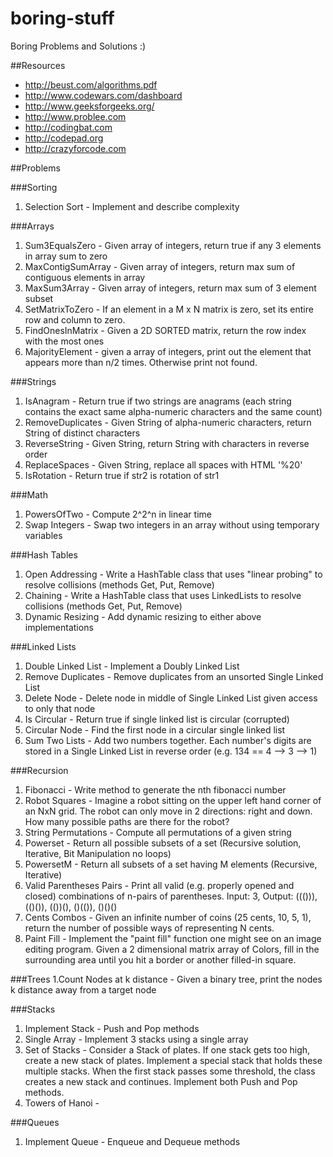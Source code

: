 boring-stuff
==================

Boring Problems and Solutions :)

##Resources
- http://beust.com/algorithms.pdf
- http://www.codewars.com/dashboard
- http://www.geeksforgeeks.org/
- http://www.problee.com
- http://codingbat.com
- http://codepad.org
- http://crazyforcode.com

##Problems

###Sorting

1. Selection Sort - Implement and describe complexity

###Arrays

1. Sum3EqualsZero - Given array of integers, return true if any 3 elements in array sum to zero
2. MaxContigSumArray - Given array of integers, return max sum of contiguous elements in array
3. MaxSum3Array - Given array of integers, return max sum of 3 element subset
4. SetMatrixToZero - If an element in a M x N matrix is zero, set its entire row and column to zero.
5. FindOnesInMatrix - Given a 2D SORTED matrix, return the row index with the most ones
6. MajorityElement - given a array of integers, print out the element that appears more than n/2 times. Otherwise print not found.

###Strings

1. IsAnagram - Return true if two strings are anagrams (each string contains the exact same alpha-numeric characters and the same count)
2. RemoveDuplicates - Given String of alpha-numeric characters, return String of distinct characters
3. ReverseString - Given String, return String with characters in reverse order
4. ReplaceSpaces - Given String, replace all spaces with HTML '%20'
5. IsRotation - Return true if str2 is rotation of str1

###Math

1. PowersOfTwo - Compute 2^2^n in linear time
2. Swap Integers - Swap two integers in an array without using temporary variables

###Hash Tables

1. Open Addressing - Write a HashTable class that uses "linear probing" to resolve collisions (methods Get, Put, Remove)
2. Chaining - Write a HashTable class that uses LinkedLists to resolve collisions (methods Get, Put, Remove)
3. Dynamic Resizing - Add dynamic resizing to either above implementations

###Linked Lists

1. Double Linked List - Implement a Doubly Linked List
2. Remove Duplicates - Remove duplicates from an unsorted Single Linked List
3. Delete Node - Delete node in middle of Single Linked List given access to only that node
4. Is Circular - Return true if single linked list is circular (corrupted)
5. Circular Node - Find the first node in a circular single linked list
5. Sum Two Lists - Add two numbers together. Each number's digits are stored in a Single Linked List in reverse order (e.g. 134 == 4 --> 3 --> 1)

###Recursion

1. Fibonacci - Write method to generate the nth fibonacci number
2. Robot Squares - Imagine a robot sitting on the upper left hand corner of an NxN grid. The robot can only move in 2 directions: right and down. How many possible paths are there for the robot?
3. String Permutations - Compute all permutations of a given string
4. Powerset - Return all possible subsets of a set (Recursive solution, Iterative, Bit Manipulation no loops)
5. PowersetM - Return all subsets of a set having M elements (Recursive, Iterative)
6. Valid Parentheses Pairs - Print all valid (e.g. properly opened and closed) combinations of n-pairs of parentheses. Input: 3, Output: ((())), (()()), (())(), ()(()), ()()()
7. Cents Combos - Given an infinite number of coins (25 cents, 10, 5, 1), return the number of possible ways of representing N cents.
8. Paint Fill - Implement the "paint fill" function one might see on an image editing program. Given a 2 dimensional matrix array of Colors, fill in the surrounding area until you hit a border or another filled-in square.

###Trees
1.Count Nodes at k distance - Given a binary tree, print the nodes k distance away from a target node

###Stacks
1. Implement Stack - Push and Pop methods
2. Single Array - Implement 3 stacks using a single array
3. Set of Stacks - Consider a Stack of plates. If one stack gets too high, create a new stack of plates. Implement a special stack that holds these multiple stacks. When the first stack passes some threshold, the class creates a new stack and continues. Implement both Push and Pop methods.
4. Towers of Hanoi - 


###Queues
1. Implement Queue - Enqueue and Dequeue methods